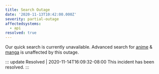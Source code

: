 ```yaml
---
title: Search Outage
date: '2020-11-13T10:42:00.000Z'
severity: partial-outage
affectedsystems:
  - api
resolved: true
---
```

Our quick search is currently unavailable. Advanced search for [anime](https://kitsu.io/anime) & [manga](https://kitsu.io/manga) is unaffected by this outage.

<!--- language code: en -->

::: update Resolved | 2020-11-14T16:09:32-08:00 This incident has been resolved. :::
